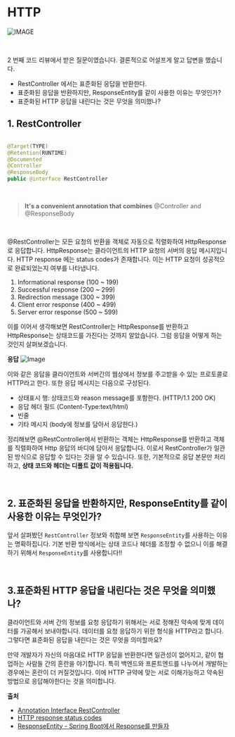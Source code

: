 # HTTP
![IMAGE](https://github.com/user-attachments/assets/d835d695-cf18-42d8-8327-b7fbf18c1513)

<br/>

2 번째 코드 리뷰에서 받은 질문이였습니다. 결론적으로 어설프게 알고 답변을 했습니다. 

- RestController 에서는 표준화된 응답을 반환한다. 
- 표준화된 응답을 반환하지만, ResponseEntity를 같이 사용한 이유는 무엇인가?
- 표준화된 HTTP 응답을 내린다는 것은 무엇을 의미했나?

## 1. RestController

```java

@Target(TYPE)
@Retention(RUNTIME)
@Documented
@Controller
@ResponseBody
public @interface RestController
```
<br/>

> **It's a convenient annotation that combines** @Controller and @ResponseBody

<br/>

@RestController는 모든 요청의 반환을 객체로 자동으로 직렬화하여 HttpResponse로 응답합니다.
HttpResponse는 클라이언트의 HTTP 요청의 서버의 응답 메시지입니다. HTTP response 에는 status codes가 존재합니다.
이는 HTTP 요청이 성공적으로 완료되었는지 여부를 나타냅니다. 
1. Informational response (100 ~ 199)
2. Successful response (200 ~ 299)
3. Redirection message (300 ~ 399)
4. Client error response (400 ~ 499)
5. Server error response (500 ~ 599)

이를 이어서 생각해보면 RestController는 HttpResponse를 반환하고 HttpResponse는 상태코드를 가진다는 것까지 알았습니다.
그럼 응답을 어떻게 하는 것인지 살펴보겠습니다.

**응답**
![Image](https://github.com/user-attachments/assets/5bc00336-e90c-4599-bd6d-dc082668c6a1)

이와 같은 응답을 클라이언트와 서버간의 웹상에서 정보를 주고받을 수 있는 프로토콜로 HTTP라고 한다. 
또한 응답 메시지는 다음으로 구성된다.
- 상태표시 행: 상태코드와 reason message를 포함한다. (HTTP/1.1 200 OK)
- 응답 헤더 필드 (Content-Type:text/html)
- 빈줄
- 기타 메시지 (body에 정보를 담아서 응답한다.)

정리해보면 @RestController에서 반환하는 객체는 HttpResponse를 반환하고 객체를 직렬화하여
Http 응답의 바디에 담아서 응답합니다. 이로서 RestController가 일관된 방식으로 응답할 수 있다는 것을 알 수 있습니다.
또한, 기본적으로 응답 본문만 처리하고, **상태 코드와 헤더는 디폴트 값이 적용됩니다.**

<br/>

## 2. 표준화된 응답을 반환하지만, ResponseEntity를 같이 사용한 이유는 무엇인가?

앞서 살펴봤던 `RestController` 정보와 취합해 보면 `ResponseEntity`를 사용하는 이유는 명확하집니다. 기본 반환 방식에서는 상태 코드나 헤더를 조정할 수 없으니 이를 해결하기 위해서
`ResponseEntity`를 사용합니다!!

<br/>

## 3.표준화된 HTTP 응답을 내린다는 것은 무엇을 의미했나?
클라이언트와 서버 간의 정보를 요청 응답하기 위해서는 서로 정해진 약속에 맞게 데이터를 가공해서 보내야합니다. 데이터를 
요청 응답하기 위한 형식을 HTTP라고 합니다. 그렇다면 표준화된 응답을 내린다는 것은 무엇을 의미할까요?

만약 개발자가 자신의 마음대로 HTTP 응답을 반환한다면 일관성이 없어지고, 같이 협업하는 사람들 간의 혼란을 야기합니다.
특히 백엔드와 프론트엔드를 나누어서 개발하는 경우에는 혼란이 더 커질것입니다. 이에 HTTP 규약에 맞는 서로 이해가능하고 
약속된 방법으로 응답해야한다는 것을 의미합니다.

**출처**
- [Annotation Interface RestController](https://docs.spring.io/spring-framework/docs/current/javadoc-api/org/springframework/web/bind/annotation/RestController.html)
- [HTTP response status codes](https://developer.mozilla.org/en-US/docs/Web/HTTP/Status)
- [ResponseEntity - Spring Boot에서 Response를 만들자](https://tecoble.techcourse.co.kr/post/2021-05-10-response-entity/)

